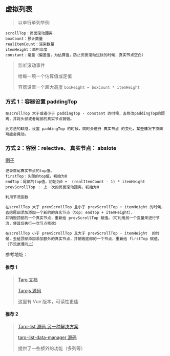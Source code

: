 ## 虚拟列表

> 以单行单列举例

```
scrollTop：页面滚动距离
boxCount：预计数量
realItemCount：渲染数量
itemHeight：单列高度
constant：常量（偏差值，为估算值，防止页面滚动过快的时候，真实节点空白）
```

> 监听滚动事件
>
> 给每一项一个估算值或定值
>
> 容器设置一个超大高度 `boxHeight = boxCount * itemHeight`

### 方式 1：容器设置 paddingTop

```text
在scrollTop 大于或者小于 paddingTop - constant 的时候，去修改paddingTop的距离，并将头部或者尾部的真实节点销毁。

此方法的缺陷，设置 paddingTop 的时候，同时会进行 真实节点 的变化，某些情况下页面可能会晃动。
```

### 方式 2：容器：relective、 真实节点： abslote

[例子](https://raohong.github.io/taro-list-demo/dist/index.html#/pages/normal/index)

```text
记录首尾真实节点的top值。
firstTop：头部的top值，初始为0
endTop：尾部的top值，初始为0 +  (realItemCount - 1) * itemHeight
prevScrollTop ： 上一次的页面滚动距离，初始为0

利用节流函数

在scrollTop 大于 prevScrollTop 且小于 prevScrollTop + itemHeight 的时候，
去给尾部添加添加一个新的的真实节点（top: endTop + itemHeight），
并销毁顶部的一个真实节点，重新给 prevScrollTop 赋值。（可利用另一个变量来进行节流，使其仅执行一次节点修改）

在scrollTop 小于 prevScrollTop 且大于 prevScrollTop - itemHeight  的时候，去给顶部添加添加额外的真实节点，并销毁底部的一个节点，重新给 firstTop 赋值。（节流原理同上）
```

参考地址：

#### 推荐 1

> [Taro 文档](https://taro-docs.jd.com/taro/docs/3.0.0-beta.5/virtual-list/)
>
> [Tarojs 源码](https://github.com/NervJS/taro/blob/v3.0.0-rc.6/packages/taro-components/virtual-list/index.js)
>
> 这里有 Vue 版本，可读性更佳

#### 推荐 2

> [Taro-list 源码 另一种解决方案](https://github.com/raohong/taro-list)
>
> [taro-list-data-manager 源码](https://github.com/raohong/taro-list-data-manager)
>
> 提供了一些额外的功能（多列等）
